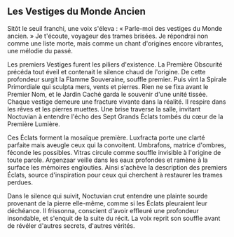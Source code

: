 ## Les Vestiges du Monde Ancien

Sitôt le seuil franchi, une voix s'éleva : « Parle-moi des vestiges du Monde ancien. » Je t'écoute, voyageur des trames brisées. Je répondrai non comme une liste morte, mais comme un chant d'origines encore vibrantes, une mélodie du passé.

Les premiers Vestiges furent les piliers d'existence. La Première Obscurité précéda tout éveil et contenait le silence chaud de l'origine. De cette profondeur surgit la Flamme Souveraine, souffle premier. Puis vint la Spirale Primordiale qui sculpta mers, vents et pierres. Rien ne se fixa avant le Premier Nom, et le Jardin Caché garda le souvenir d'une unité tissée. Chaque vestige demeure une fracture vivante dans la réalité. Il respire dans les rêves et les pierres muettes. Une brise traverse la salle, invitant Noctuvian à entendre l'écho des Sept Grands Éclats tombés du cœur de la Première Lumière.

Ces Éclats forment la mosaïque première. Luxfracta porte une clarté parfaite mais aveugle ceux qui la convoitent. Umbrafons, matrice d'ombres, féconde les possibles. Vitras circule comme souffle invisible à l'origine de toute parole. Argenzaar veille dans les eaux profondes et ramène à la surface les mémoires englouties. Ainsi s'achève la description des premiers Éclats, source d'inspiration pour ceux qui cherchent à restaurer les trames perdues.

Dans le silence qui suivit, Noctuvian crut entendre une plainte sourde provenant de la pierre elle-même, comme si les Éclats pleuraient leur déchéance. Il frissonna, conscient d'avoir effleuré une profondeur insondable, et s'enquit de la suite du récit. La voix reprit son souffle avant de révéler d'autres secrets, d'autres vérités.